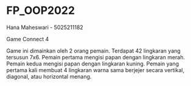 # FP_OOP2022
Hana Maheswari - 5025211182

Game Connect 4

Game ini dimainkan oleh 2 orang pemain. Terdapat 42 lingkaran yang tersusun 7x6. Pemain pertama mengisi papan dengan lingkaran merah. Pemain kedua mengisi papan dengan lingkaran kuning. Pemain yang pertama kali membuat 4 lingkaran warna sama berjejer secara vertikal, diagonal, atau horizontal menang.
